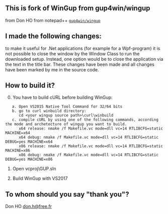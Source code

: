 This is fork of WinGup from gup4win/wingup
-----------------

from Don HO from notepad++ [`gup4win/wingup`](https://github.com/gup4win/wingup)


I made the following changes:
-----------------

to make it useful for .Net applications (for example for a Wpf-program) it is not possible to close the window by the 
Window Class to run the downloaded setup. Instead, one option would be to close the application via the text in the 
title bar.
These changes have been made and all changes have been marked by me in the source code. 



How to build it?
----------------

 0. You have to build cURL before building WinGup:
 ```
    a. Open VS2015 Native Tool Command for 32/64 bits
    b. go to curl winbuild directory:
       cd <your wingup source path>\curl\winbuild
	c. compile cURL by using one of the following commands, according the mode and archetecture of wingup you want to build.
       x64 release: nmake /f Makefile.vc mode=dll vc=14 RTLIBCFG=static MACHINE=x64
       x64 debug: nmake /f Makefile.vc mode=dll vc=14 RTLIBCFG=static DEBUG=yes MACHINE=x64
       x86 release: nmake /f Makefile.vc mode=dll vc=14 RTLIBCFG=static MACHINE=x86
       x86 debug: nmake /f Makefile.vc mode=dll vc=14 RTLIBCFG=static DEBUG=yes MACHINE=x86
```
 1. Open vcproj\GUP.sln
 
 2. Build WinGup with VS2017



To whom should you say "thank you"?
-----------------------------------

Don HO
<don.h@free.fr>
